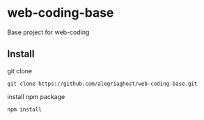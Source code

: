 # web-coding-base
Base project for web-coding

## Install

git clone
```
git clone https://github.com/alegriaghost/web-coding-base.git
```

install npm package
```
npm install
```
